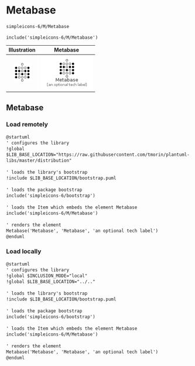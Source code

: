 # Metabase


```text
simpleicons-6/M/Metabase
```

```text
include('simpleicons-6/M/Metabase')
```



| Illustration | Metabase |
| :---: | :---: |
| ![illustration for Illustration](../../simpleicons-6/M/Metabase.png) | ![illustration for Metabase](../../simpleicons-6/M/Metabase.Local.png) |




## Metabase

### Load remotely
```plantuml
@startuml
' configures the library
!global $LIB_BASE_LOCATION="https://raw.githubusercontent.com/tmorin/plantuml-libs/master/distribution"

' loads the library's bootstrap
!include $LIB_BASE_LOCATION/bootstrap.puml

' loads the package bootstrap
include('simpleicons-6/bootstrap')

' loads the Item which embeds the element Metabase
include('simpleicons-6/M/Metabase')

' renders the element
Metabase('Metabase', 'Metabase', 'an optional tech label')
@enduml
```

### Load locally
```plantuml
@startuml
' configures the library
!global $INCLUSION_MODE="local"
!global $LIB_BASE_LOCATION="../.."

' loads the library's bootstrap
!include $LIB_BASE_LOCATION/bootstrap.puml

' loads the package bootstrap
include('simpleicons-6/bootstrap')

' loads the Item which embeds the element Metabase
include('simpleicons-6/M/Metabase')

' renders the element
Metabase('Metabase', 'Metabase', 'an optional tech label')
@enduml
```

